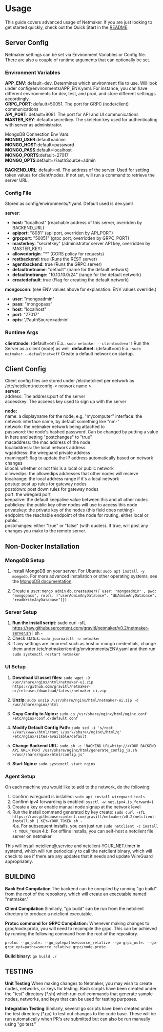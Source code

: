 # Usage

This guide covers advanced usage of Netmaker. If you are just looking to get started quickly, check out the Quick Start in the [README](../README.md).

## Server Config
Netmaker settings can be set via Environment Variables or Config file. There are also a couple of runtime arguments that can optionally be set.

### Environment Variables
**APP_ENV**: default=dev. Determines which environment file to use. Will look under config/environments/APP_ENV.yaml. For instance, you can  have different environments  for dev,  test, and prod,  and store different settinggs  accordingly.  
**GRPC_PORT**: default=50051. The port for GRPC (node/client) communications  
**API_PORT**: default=8081. The port for API and UI communications  
**MASTER_KEY**: default=secretkey. The skeleton key used for authenticating with server as administrator.  
  
MongoDB Connection Env Vars:  
**MONGO_USER**:default=admin   
**MONGO_HOST**:default=password  
**MONGO_PASS**:default=localhost   
**MONGO_PORTS**:default=27017  
**MONGO_OPTS**:default=/?authSource=admin  
  
**BACKEND_URL**: default=nil. The address of the server. Used for setting token values  for client/nodes. If not set, will run a command to retrieve the server URL.  

###   Config File
Stored as config/environments/*.yaml. Default used is dev.yaml

**server**:
  - **host:** "localhost" (reachable address of this server, overriden by BACKEND_URL)
  - **apiport:** "8081" (api port, overriden  by API_PORT)
  - **grpcport**: "50051" (grpc port, overridden by GRPC_PORT)
  - **masterkey**: "secretkey" (administrator server API key, overridden by MASTER_KEY)
  - **allowedorigin**: "*" (CORS policy  for requests)
  - **restbackend**: true (Runs the REST server)
  - **agentbackend**: true (Runs the GRPC server)
  - **defaultnetname**: "default" (name for the default  network)
  - **defaultnetrange**: "10.10.10.0/24" (range for the default network)
  - **createdefault**: true (Flag for creating the default network)
  
**mongoconn**: (see ENV values above for explanation.  ENV values override.)
  - **user**: "mongoadmin"
  - **pass**: "mongopass"
  - **host**: "localhost"
  - **port**: "27017"
  - **opts**: '/?authSource=admin'

### Runtime Args

**clientmode**: (default=on) E.x.: `sudo netmaker --clientmode=off` Run the Server as a client (node) as well.
**defaultnet**:  (default=on) E.x.: `sudo netmaker --defaultnet=off` Create a default network on startup.

## Client  Config

Client config files are stored under /etc/netclient  per network as /etc/netclient/netconfig-< network name >  
**server:**  
    address: The address:port of the server  
    accesskey: The acceess key used to sign up with the server  
  
**node:**  
    name: a displayname for the node, e.g. "mycomputer" 
    interface:  the network interface name, by default something like "nm-"  
    network: the netmaker network being attached to  
    password: the node's hashed password. Can be changed by putting a value in here and setting "postchanges" to "true"   
    macaddress: the mac address of the node  
    localaddress: the local network address   
    wgaddress: the wireguard private address  
    roamingoff: flag to update the IP address automatically based on network changes  
    islocal: whether or not this is a local or public network   
    allowedips: the allowedips addresses that other nodes will recieve  
    localrange: the local address range if it's a local network  
    postup: post up rules for gateway nodes  
    postdown: post down rules for gateway nodes  
    port: the wiregard port   
    keepalive: the default keepalive value between this and all other nodes  
    publickey: the public key other nodes will use to access this node   
    privatekey: the private key of the nodes (this field does nothing)  
    endpoint: the reachable endpoint of the node for routing, either local or public.  
    postchanges: either "true" or "false" (with quotes). If true, will post any changes you make to the remote server. 


## Non-Docker Installation

### MongoDB Setup
1.  Install MongoDB on your server. For Ubuntu: `sudo apt install -y mongodb`. For more advanced installation or other operating systems, see  the [MongoDB documentation](https://docs.mongodb.com/manual/administration/install-community/).

2. Create a user:
`mongo admin`
`db.createUser({ user: "mongoadmin" , pwd: "mongopass", roles: ["userAdminAnyDatabase", "dbAdminAnyDatabase", "readWriteAnyDatabase"]})`

### Server Setup
 1. **Run the install script:** sudo curl -sfL https://raw.githubusercontent.com/gravitl/netmaker/v0.2/netmaker-server.sh | sh -
 2. Check status:  `sudo journalctl -u netmaker`
2. If any settings are incorrect such as host or mongo credentials, change them under /etc/netmaker/config/environments/ENV.yaml and then run `sudo systemctl restart netmaker`

### UI Setup
1. **Download UI asset files:** `sudo wget -O /usr/share/nginx/html/netmaker-ui.zip https://github.com/gravitl/netmaker-ui/releases/download/latest/netmaker-ui.zip`

2. **Unzip:** `sudo unzip /usr/share/nginx/html/netmaker-ui.zip -d /usr/share/nginx/html`

3. **Copy Config to Nginx:** `sudo cp /usr/share/nginx/html/nginx.conf /etc/nginx/conf.d/default.conf`

4. **Modify Default Config Path:** `sudo sed -i 's/root \/var\/www\/html/root \/usr\/share\/nginx\/html/g' /etc/nginx/sites-available/default`

5. **Change Backend URL:** `sudo sh -c 'BACKEND_URL=http://<YOUR BACKEND API URL>:PORT /usr/share/nginx/html/generate_config_js.sh >/usr/share/nginx/html/config.js'`

6. **Start Nginx:** `sudo systemctl start nginx`

### Agent  Setup

On each machine you would like to add to the network, do the following:

1. Confirm wireguard is installed: `sudo apt install wireguard-tools`
2. Confirm ipv4 forwarding is enabled: `sysctl -w net.ipv4.ip_forward=1`
3. Create a key or enable manual node signup at the network level
4. Run the install command generated by key create: `sudo curl -sfL https://raw.githubusercontent.com/gravitl/netmaker/v0.2/netclient-install.sh | KEY=YOUR_TOKEN sh -`  
4.a. For subsequent installs, you can just run `sudo netclient -c install -t YOUR_TOKEN`
4.b. For offline installs, you can self-host a netclient file server on netmaker

This will install netclient@.service and netclient-YOUR_NET.timer in systemd, which will run periodically to call the netclient binary, which will check to see if there are any updates that it needs and update WireGuard appropriately.

## BUILDING
**Back End Compilation** 
The backend can be compiled by running "go build" from the  root of the repository,  which will create an executable named "netmaker." 

**Client Compilation**
Similarly, "go build" can be run from the netclient directory to produce a netclient executable.

**Protoc command for GRPC Compilation:** 
Whenever making changes to grpc/node.proto, you will need to recompile the grpc. This can be achieved by running the following command from the root of the repository.

    protoc --go_out=. --go_opt=paths=source_relative --go-grpc_out=. --go-grpc_opt=paths=source_relative grpc/node.proto

**Build binary:**   `go build ./` 


## TESTING

**Unit Testing**
When making changes to Netmaker, you may wish to create nodes, networks, or keys for testing. Bash scripts have been created under the "test" directory (*.sh) which run curl commands that generate sample nodes, networks, and keys that can be used for testing purposes.

**Integration Testing**
Similarly, several go  scripts have been created under the test directory (*.go) to test out changes to the code base.  These will be run automatically when PR's are submitted but can also be run manually using "go test."
